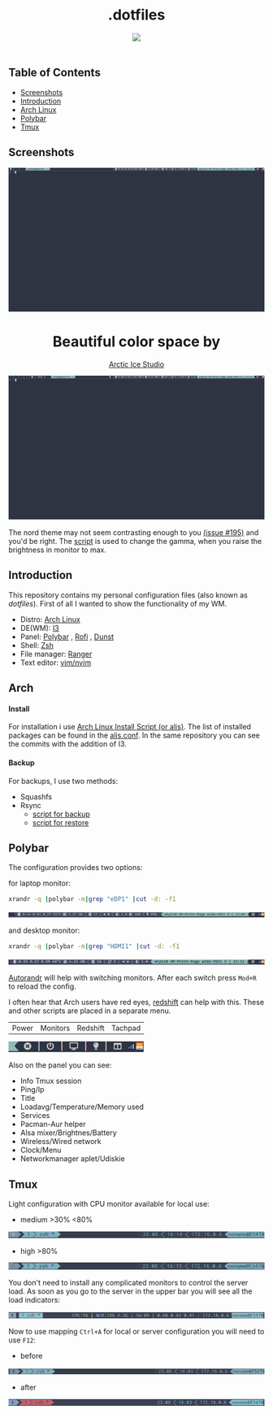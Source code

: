 <div align="center">
    <h1>.dotfiles</h1>
    <p>
    <img src="pictures/cover.gif">
    <br><br>
    </p>
</div>

## Table of Contents

+ [Screenshots](#screenshots)
+ [Introduction](#introduction)
+ [Arch Linux](#ARCH)
+ [Polybar](#Polybar)
+ [Tmux](#Tmux)

## Screenshots

![NONVME WM](pictures/main_screen.gif)

<div align="center">
    <h1>Beautiful color space by</h1>
    <a href="https://github.com/arcticicestudio">Arctic Ice Studio</a>
</div>


![NONVME WM](pictures/screenshot_1.gif)

The nord theme may not seem contrasting enough to you [(issue #195)](https://github.com/arcticicestudio/nord-vim/issues/195) and you'd be right. The [script](.config/polybar/brightnessdesktop.sh) is used to change the gamma, when you raise the brightness in monitor to max.



## Introduction

This repository contains my personal configuration files (also known as *dotfiles*). First of all I wanted to show the functionality of my WM.

- Distro: [Arch Linux](https://www.archlinux.org/)
- DE(WM): [I3](https://i3wm.org/)
- Panel: [Polybar](https://github.com/polybar/polybar) , [Rofi](https://github.com/davatorium/rofi) , [Dunst](https://github.com/dunst-project/dunst)
- Shell: [Zsh](https://github.com/zsh-users)
- File manager: [Ranger](https://github.com/ranger/ranger)
- Text editor: [vim/nvim](vim/nvim)

## Arch

#### Install

For installation i use [Arch Linux Install Script (or alis)](https://github.com/picodotdev/alis). The list of installed packages can be found in the [alis.conf](https://github.com/NONVME/alis/blob/master/alis.conf#L86). In the same repository you can see the commits with the addition of I3.

#### Backup

For backups, I use two methods:

- Squashfs
- Rsync
  - [script for backup](config_backup.sh)
  - [script for restore](config_restore.sh)

## Polybar

The configuration provides two options:

for laptop monitor:

```bash
xrandr -q |polybar -m|grep "eDP1" |cut -d: -f1
```

![NONVME WM](pictures/Screenshot_2.png)

and desktop monitor:

```bash
xrandr -q |polybar -m|grep "HDMI1" |cut -d: -f1
```

![NONVME WM](pictures/Screenshot_3.png)

[Autorandr](https://github.com/phillipberndt/autorandr) will help with switching monitors. After each switch press `Mod+R` to reload the config.

I often hear that Arch users have red eyes, [redshift](https://github.com/jonls/redshift) can help with this. These and other scripts are placed in a separate menu.

|       |          |          |         |
| :---: | :------: | :------: | :-----: |
| Power | Monitors | Redshift | Tachpad |

![menu](pictures/Screenshot_4.png)

Also on the panel you can see:

- Info Tmux session
- Ping/Ip
- Title
- Loadavg/Temperature/Memory used
- Services
- Pacman-Aur helper
- Alsa mixer/Brightnes/Battery
- Wireless/Wired network
- Clock/Menu
- Networkmanager aplet/Udiskie

## Tmux

Light configuration with CPU monitor available for local use:

- medium >30% <80%

![menu](pictures/Screenshot_8.png)

- high >80%

![menu](pictures/Screenshot_9.png)

You don't need to install any complicated monitors to control the server load. As soon as you go to the server in the upper bar you will see all the load indicators:

![menu](pictures/Screenshot_5.png)

Now to use mapping `Ctrl+A` for local or server configuration you will need to use `F12`:

- before

![menu](pictures/Screenshot_6.png)

- after

![menu](pictures/Screenshot_7.png)

